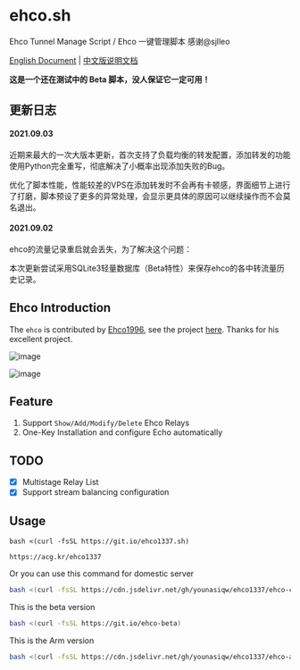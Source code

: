 # ehco.sh
Ehco Tunnel Manage Script / Ehco 一键管理脚本  感谢@sjlleo 

[English Document](https://github.com/younasiqw/ehco1337/blob/main/README.md) | [中文版说明文档](https://github.com/younasiqw/ehco1337/blob/main/README.md)

**这是一个还在测试中的 Beta 脚本，没人保证它一定可用！**

## 更新日志

#### 2021.09.03

近期来最大的一次大版本更新，首次支持了负载均衡的转发配置，添加转发的功能使用Python完全重写，彻底解决了小概率出现添加失败的Bug。

优化了脚本性能，性能较差的VPS在添加转发时不会再有卡顿感，界面细节上进行了打磨，脚本预设了更多的异常处理，会显示更具体的原因可以继续操作而不会莫名退出。

#### 2021.09.02

ehco的流量记录重启就会丢失，为了解决这个问题：

本次更新尝试采用SQLite3轻量数据库（Beta特性）来保存ehco的各中转流量历史记录。

## Ehco Introduction

The `ehco` is contributed by [Ehco1996](https://github.com/Ehco1996), see the project [here](https://github.com/Ehco1996/ehco). Thanks for his excellent project.

![image](https://user-images.githubusercontent.com/13616352/127090191-18865216-46bd-4e29-9a8d-b57dfd18a118.png)

![image](https://user-images.githubusercontent.com/13616352/124421686-93d46280-dd94-11eb-85ff-348c81a58ad1.png)

## Feature

1. Support `Show/Add/Modify/Delete` Ehco Relays
2. One-Key Installation and configure Echo automatically

## TODO

- [X] Multistage Relay List
- [X] Support stream balancing configuration

## Usage

```
bash <(curl -fsSL https://git.io/ehco1337.sh)
```

```
https://acg.kr/ehco1337
```

Or you can use this command for domestic server

```bash
bash <(curl -fsSL https://cdn.jsdelivr.net/gh/younasiqw/ehco1337/ehco-cn.sh)
```
This is the beta version
```bash
bash <(curl -fsSL https://git.io/ehco-beta)
```
This is the Arm version
```bash
bash <(curl -fsSL https://cdn.jsdelivr.net/gh/younasiqw/ehco1337/ehco-arm.sh)
```

